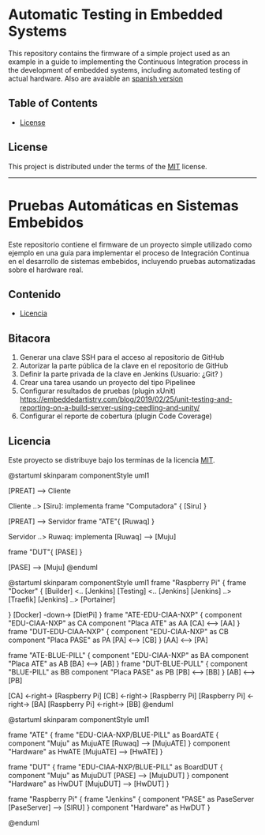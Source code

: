 # Automatic Testing in Embedded Systems

This repository contains the firmware of a simple project used as an example in a guide to implementing the Continuous Integration process in the development of embedded systems, including automated testing of actual hardware. Also are avaiable an [spanish version](#pruebas-automáticas-en-sistemas-embebidos)


## Table of Contents

- [License](#license)

## License

This project is distributed under the terms of the [MIT](https://spdx.org/licenses/MIT.html) license.

-----

# Pruebas Automáticas en Sistemas Embebidos

Este repositorio contiene el firmware de un proyecto simple utilizado como ejemplo en una guía para implementar el proceso de Integración Continua en el desarrollo de sistemas embebidos, incluyendo pruebas automatizadas sobre el hardware real.

## Contenido

- [Licencia](#licencia)

## Bitacora

1. Generar una clave SSH para el acceso al repositorio de GitHub
2. Autorizar la parte pública de la clave en el repositorio de GitHub
3. Definir la parte privada de la clave en Jenkins (Usuario: ¿Git? )
4. Crear una tarea usando un proyecto del tipo Pipelinee
5. Configurar resultados de pruebas (plugin xUnit)
https://embeddedartistry.com/blog/2019/02/25/unit-testing-and-reporting-on-a-build-server-using-ceedling-and-unity/
6. Configurar el reporte de cobertura (plugin Code Coverage)

## Licencia

Este proyecto se distribuye bajo los terminas de la licencia [MIT](https://spdx.org/licenses/MIT.html).

@startuml
skinparam componentStyle uml1

[PREAT] --> Cliente

Cliente ..> [Siru]: implementa
frame "Computadora" {
	[Siru]
}

[PREAT] --> Servidor
frame "ATE"{
	[Ruwaq]
}

Servidor ..> Ruwaq: implementa
[Ruwaq] --> [Muju]

frame "DUT"{
	[PASE]
}

[PASE] --> [Muju]
@enduml

@startuml
skinparam componentStyle uml1
frame "Raspberry Pi" {
frame "Docker" {
  [Builder] <.. [Jenkins]
  [Testing] <.. [Jenkins]
  [Jenkins] ..> [Traefik]
  [Jenkins] ..> [Portainer]

}
[Docker] -down-> [DietPi]
}
frame "ATE-EDU-CIAA-NXP" {
  component "EDU-CIAA-NXP" as CA
  component "Placa ATE" as AA
  [CA] <--> [AA]
}
frame "DUT-EDU-CIAA-NXP" {
  component "EDU-CIAA-NXP" as CB
  component "Placa PASE" as PA
  [PA] <--> [CB]
}
[AA] <--> [PA]

frame "ATE-BLUE-PILL" {
  component "EDU-CIAA-NXP" as BA
  component "Placa ATE" as AB
  [BA] <--> [AB]
}
frame "DUT-BLUE-PULL" {
  component "BLUE-PILL" as BB
  component "Placa PASE" as PB
  [PB] <--> [BB]
}
[AB] <--> [PB]

[CA] <-right-> [Raspberry Pi]
[CB] <-right-> [Raspberry Pi]
[Raspberry Pi] <-right-> [BA]
[Raspberry Pi] <-right-> [BB]
@enduml


@startuml
skinparam componentStyle uml1

frame "ATE" {
  frame "EDU-CIAA-NXP/BLUE-PILL" as BoardATE {
    component "Muju" as MujuATE
    [Ruwaq] --> [MujuATE]
  }
  component "Hardware" as HwATE
  [MujuATE] --> [HwATE]
}


frame "DUT" {
  frame "EDU-CIAA-NXP/BLUE-PILL" as BoardDUT {
    component "Muju" as MujuDUT
    [PASE] --> [MujuDUT]
  }
  component "Hardware" as HwDUT
  [MujuDUT] --> [HwDUT]
}


frame "Raspberry Pi" {
  frame "Jenkins" {
    component "PASE" as PaseServer
    [PaseServer] --> [SIRU]
  }
  component "Hardware" as HwDUT
}

@enduml
